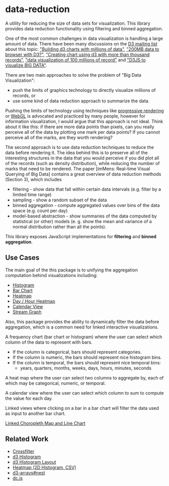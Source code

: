 # data-reduction

A utility for reducing the size of data sets for visualization. This library provides data reduction functionality using filtering and binned aggregation.

One of the most common challenges in data visualization is handling a large amount of data. There have been many discussions on the [D3 mailing list](https://groups.google.com/forum/#!forum/d3-js) about this topic: ["Building d3 charts with millions of data"](https://groups.google.com/forum/#!topic/d3-js/4XVPP5zaR5E), ["200MB data to browser with D3?"](https://groups.google.com/forum/#!topic/d3-js/UsqwkrXbSrg), ["Creating chart using d3 with more than thousand records"](), ["data visualization of 100 millions of record"](https://groups.google.com/forum/#!searchin/d3-js/imMens/d3-js/ix58Fu_5eLY/E3ClEWnIneYJ) and ["D3JS to visualize BIG DATA"](https://groups.google.com/forum/#!searchin/d3-js/imMens/d3-js/aRKFtUaE5h4/mDGgiBUMtokJ).

There are two main approaches to solve the problem of "Big Data Visualization":

 * push the limits of graphics technology to directly visualize millions of records, or
 * use some kind of data reduction approach to summarize the data.

Pushing the limits of technology using techniques like [progressive rendering](http://bl.ocks.org/syntagmatic/raw/3341641/) or [WebGL](http://engineering.ayasdi.com/2015/01/09/converting-a-d3-visualization-to-webgl-how-and-why/) is advocated and practiced by many people, however for information visualization, I would argue that this approach is not ideal. Think about it like this: if there are more data points than pixels, can you really perceive all of the data by plotting one mark per data points? If you cannot perceive all of the marks, are they worth rendering?

The second approach is to use data reduction techniques to reduce the data before rendering it. The idea behind this is to preserve all of the interesting structures in the data that you would perceive if you did plot all of the records (such as density distribution), while reducing the number of marks that need to be rendered. The paper [imMens: Real-time Visual Querying of Big Data] contains a great overview of data reduction methods (Section 3), which includes

 * filtering - show data that fall within certain data intervals (e.g. filter by a limited time range)
 * sampling - show a random subset of the data
 * binned aggregation - compute aggregated values over bins of the data space (e.g. count per day)
 * model-based abstraction - show summaries of the data computed by statistical (or other) models (e. g. show the mean and variance of a normal distribution rather than all the points).

This library exposes JavaScript implementations for **filtering** and **binned aggregation**.

## Use Cases

The main goal of the this package is to unifying the aggregation computation behind visualizations including:

 * [Histogram](http://bl.ocks.org/mbostock/3048450)
 * [Bar Chart](http://bl.ocks.org/mbostock/3885304)
 * [Heatmap](http://bl.ocks.org/mbostock/3202354)
 * [Day / Hour Heatmap](http://bl.ocks.org/tjdecke/5558084)
 * [Calendar View](http://bl.ocks.org/mbostock/4063318)
 * [Stream Graph](http://bl.ocks.org/mbostock/582915)
 
Also, this package provides the ability to dynamically filter the data before aggregation, which is a common need for linked interactive visualizations.

A frequency chart (bar chart or histogram) where the user can select which column of the data to represent with bars.

 * If the column is categorical, bars should represent categories.
 * If the column is numeric, the bars should represent nice histogram bins.
 * If the column is temporal, the bars should represent nice temporal bins:
   * years, quarters, months, weeks, days, hours, minutes, seconds

A heat map where the user can select two columns to aggregate by, each of which may be categorical, numeric, or temporal.

A calendar view where the user can select which column to sum to compute the value for each day.

Linked views where clicking on a bar in a bar chart will filter the data used as input to another bar chart.

[Linked Choropleth Map and Line Chart](http://curran.github.io/model/examples/d3LinkedChoropleth/)

## Related Work

 * [Crossfilter](http://square.github.io/crossfilter/)
 * [d3 Histogram](http://bl.ocks.org/mbostock/3048450)
 * [d3 Histogram Layout](https://github.com/mbostock/d3/blob/master/src/layout/histogram.js)
 * [Heatmap (2D Histogram, CSV)](http://bl.ocks.org/mbostock/3202354)
 * [d3-arrays#nest](https://github.com/d3/d3-arrays#nest)
 * [dc.js](https://dc-js.github.io/dc.js/)
